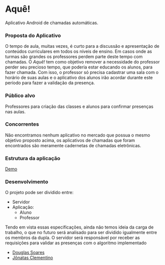 # Aquê!

Aplicativo Android de chamadas automáticas.

### Proposta do Aplicativo

O tempo de aula, muitas vezes, é curto para a discussão e apresentação de conteúdos curriculares em todos os níveis de ensino. Em casos onde as turmas são grandes os professores perdem parte deste tempo com chamadas. 
O *Aquê!* tem como objetivo remover a necessidade do professor perder seu precioso tempo, que poderia estar educando os alunos, para fazer chamada. 
Com isso, o professor só precisa cadastrar uma sala com o horário de suas aulas e o aplicativo dos alunos irão acordar durante este período para fazer a validação da presença.

### Público alvo

Professores para criação das classes e alunos para confirmar presenças nas aulas.

### Concorrentes

Não encontramos nenhum aplicativo no mercado que possua o mesmo objetivo proposto acima, os aplicativos de chamadas que foram encontrados são meramente cadernetas de chamadas eletrônicas.

### Estrutura da aplicação

[Demo](https://pr.to/P2W31X/)

### Desenvolvimento

O projeto pode ser dividido entre:

* Servidor 
* Aplicação:
   - Aluno
   - Professor

Tendo em vista essas especificações, ainda não temos ideia da carga de trabalho, o que no futuro será analisado para ser dividido igualmente entre os membros da dupla.
O servidor será responsável por receber as requisições para validar as presenças com o algoritmo implementado

- [Douglas Soares](https://github.com/DouglasSL)
- [Jônatas Clementino](https://github.com/JonatasDeOliveira)
